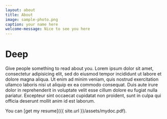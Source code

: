```yaml
---
layout: about
title: About
image: sample-photo.png
caption: your name here
welcome-message: Nice to see you here
---
```


# Deep

Give people something to read about you.
Lorem ipsum dolor sit amet, consectetur adipisicing elit, sed do eiusmod
tempor incididunt ut labore et dolore magna aliqua. Ut enim ad minim veniam,
quis nostrud exercitation ullamco laboris nisi ut aliquip ex ea commodo
consequat. Duis aute irure dolor in reprehenderit in voluptate velit esse
cillum dolore eu fugiat nulla pariatur. Excepteur sint occaecat cupidatat non
proident, sunt in culpa qui officia deserunt mollit anim id est laborum.

You can [get my resume]({{ site.url }}/assets/mydoc.pdf).

